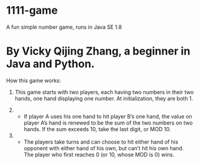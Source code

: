 1111-game
=========

A fun simple number game, runs in Java SE 1.8

By Vicky Qijing Zhang, a beginner in Java and Python.
=========

How this game works:

1) This game starts with two players, each having two numbers in their two hands, one hand displaying one number. At initialization, they are both 1. 

2) - If player A uses his one hand to hit player B’s one hand, the value on player A’s hand is renewed to be the sum of the two numbers on two hands. If the sum exceeds 10, take the last digit, or MOD 10. 

3) - The players take turns and can choose to hit either hand of his opponent with either hand of his own, but can’t hit his own hand. The player who first reaches 0 (or 10, whose MOD is 0) wins. 
